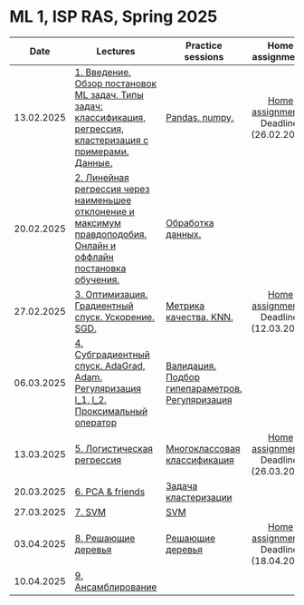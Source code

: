# ML 1, ISP RAS, Spring 2025

|Date| Lectures | Practice sessions | Home assignments|
|----|----|----| :----: |
| 13.02.2025 | [1. Введение. Обзор постановок ML задач. Типы задач: классификация, регрессия, кластеризация с примерами. Данные.](./lectures/lecture1/) | [Pandas. numpy.](./seminars/seminar1/01_numpy_pandas_student.ipynb) | [Home assignment 1](./hw/hw1/) <br> Deadline: (26.02.2025)|
| 20.02.2025 | [2. Линейная регрессия через наименьшее отклонение и максимум правдоподобия. Онлайн и оффлайн постановка обучения. ](./lectures/lecture2/) | [Обработка данных.](./seminars/seminar2/02_data_processing_student.ipynb) | |
| 27.02.2025 | [3. Оптимизация. Градиентный спуск. Ускорение. SGD.](./lectures/lecture3/) | [Метрика качества. KNN.](./seminars/seminar3/03_knn_metrics.ipynb) |  [Home assignment 2](./hw/hw2/) <br> Deadline: (12.03.2025)| 
| 06.03.2025 | [4. Субградиентный спуск. AdaGrad, Adam. Регуляризация l_1, l_2. Проксимальный оператор](./lectures/lecture4/) | [Валидация. Подбор гипепараметров. Регуляризация](./seminars/seminar4/04_regularization_hyperopt_validation.ipynb) |  |
| 13.03.2025 | [5. Логистическая регрессия](./lectures/lecture5/ISP_RAS_ML_Spring_2024_5th_lecture.pdf) | [Многоклассовая классификация](./seminars/seminar5/05_multiclass_classification.ipynb) | [Home assignment 3](./hw/hw3/ISP_HW3_LogReg_Opt_HPO.ipynb) <br> Deadline: (26.03.2025) |
| 20.03.2025 | [6. PCA & friends](./lectures/lecture6/) | [Задача кластеризации](./seminars/seminar6/06_clusterization.ipynb) |  |
| 27.03.2025 | [7. SVM](./lectures/lecture7/ISP_RAS_ML_Spring_2024_7th_lecture%20(1).pdf) | [SVM](./seminars/seminar7/07_svm.ipynb) |  |
| 03.04.2025 | [8. Решающие деревья](./lectures/lecture8/ISP_decision_trees_lecture_8.pdf) | [Решающие деревья](./seminars/seminar8/08_decision_tree.ipynb) | [Home assignment 4](./hw/hw4/) <br> Deadline: (18.04.2025) |
| 10.04.2025 | [9. Ансамблирование](./lectures/lecture9/ISP_RAS_ML_Spring_2025_9th_lecture%20(2).pdf) |  |  |
<!--
|  | [10. Градиентный бустинг.](./lectures/lecture10/) | [Градиентный бустинг. Сравнение библиотек.](./seminars/seminar10/) |  |
|  | [11. Градиентный бустинг.](./lectures/lecture11/) | [Матрично-векторное дифференцирование.](./seminars/seminar11/) |  |
|  | [12. Введение в DL.](./lectures/lecture12/) | [Библиотеки автоматического дифференцирования. Pytorch. Обучаем свою первую рекуррентную сеть.](./seminars/seminar12/) |  |
|  | [13. Введение в DL.](./lectures/lecture13/) | [Советы по обучению нейронных сетей.](./seminars/seminar13/) |  |
-->
